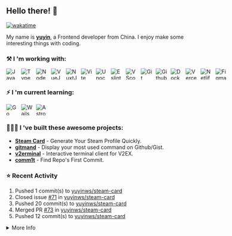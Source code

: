 ## Hello there! 👋

[![wakatime](https://wakatime.com/badge/user/51143705-a99d-4e70-b101-fd9e1cb44e71.svg)](https://wakatime.com/@51143705-a99d-4e70-b101-fd9e1cb44e71)

My name is [**yuyin**](https://yuy1n.io), a Frontend developer from China. I enjoy make some interesting things with coding.

### ⚒️ I 'm working with: 

<div style="display: flex; gap: 10px">
  <img width="30" height="30" alt="JavaScript" src="https://cdn.jsdelivr.net/gh/yuyinws/yuyinws/assets/js.svg" />
    <img width="30" height="30" alt="TypeScript" src="https://cdn.jsdelivr.net/gh/yuyinws/yuyinws/assets/ts.svg" />
    <img width="30" height="30" alt="NodeJS" src="https://cdn.jsdelivr.net/gh/yuyinws/yuyinws/assets/node.svg" /> 
    <img width="30" height="30" alt="VueJS" src="https://vuejs.org/logo.svg" />
    <img width="30" height="30" alt="NuxtJS" src="https://cdn.jsdelivr.net/gh/yuyinws/yuyinws/assets/nuxt.svg" />
    <img width="30" height="30" alt="Vite" src="https://vitejs.dev/logo.svg" /> 
    <img width="30" height="30" alt="Unocss" src="https://uno.antfu.me/favicon.svg" />
    <img width="30" height="30" alt="Eslint" src="https://cdn.jsdelivr.net/gh/yuyinws/yuyinws/assets/eslint.svg" />
    <img width="30" height="30" alt="VScode" src="https://cdn.jsdelivr.net/gh/yuyinws/yuyinws/assets/vscode.svg" /> 
    <img width="30" height="30" alt="Git" src="https://cdn.jsdelivr.net/gh/yuyinws/yuyinws/assets/git.svg" />
    <img width="30" height="30" alt="Github" src="https://cdn.jsdelivr.net/gh/yuyinws/yuyinws/assets/github.svg">
    <img width="30" height="30" alt="Docker" src="https://cdn.jsdelivr.net/gh/yuyinws/yuyinws/assets/docker.svg" />
    <img width="30" height="30" alt="Vercel" src="https://cdn.jsdelivr.net/gh/yuyinws/yuyinws/assets/vercel.svg" />
    <img width="30" height="30" alt="Netlify" src="https://cdn.jsdelivr.net/gh/yuyinws/yuyinws/assets/netlify.svg" />
    <img width="30" height="30" alt="Figma" src="https://static.figma.com/app/icon/1/favicon.svg" />
</div>

### ⚡️ I 'm current learning:
<div style="display: flex; gap: 10px">
  <img width="30" height="30" alt="Go" src="https://cdn.jsdelivr.net/gh/yuyinws/yuyinws/assets/go.svg">
  <img width="30" height="30" alt="Wails" src="https://cdn.jsdelivr.net/gh/yuyinws/yuyinws/assets/wails.svg">
  <img width="30" height="30" alt="Astro" src="https://astro.build/favicon.svg" >
</div>

### 👨🏻‍💻 I 've built these awesome projects:  
- [**Steam Card**](https://github.com/yuyinws/steam-card) - Generate Your Steam Profile Quickly.  
- [**gitmand**](https://github.com/yuyinws/gitmand) - Display your most used command on Github/Gist.  
- [**v2erminal**](https://github.com/yuyinws/v2erminal) - Interactive terminal client for V2EX.  
- [**comm1t**](https://github.com/yuyinws/comm1t) - Find Repo's First Commit.

### ⭐️ Recent Activity
<!--RECENT_ACTIVITY:start-->
1. Pushed 1 commit(s) to [yuyinws/steam-card](https://github.com/yuyinws/steam-card)<br>
2. Closed issue [#71](https://github.com/yuyinws/steam-card/issues/71) in [yuyinws/steam-card](https://github.com/yuyinws/steam-card)<br>
3. Pushed 20 commit(s) to [yuyinws/steam-card](https://github.com/yuyinws/steam-card)<br>
4. Merged PR [#73](https://github.com/yuyinws/steam-card/pull/73) in [yuyinws/steam-card](https://github.com/yuyinws/steam-card)<br>
5. Pushed 12 commit(s) to [yuyinws/steam-card](https://github.com/yuyinws/steam-card)<br>
<!--RECENT_ACTIVITY:end-->

<details>
  <summary>
  More Info
  </summary>
<img src="https://raw.githubusercontent.com/yuyinws/yuyinws/master/gitmand.svg" />
<img src="https://card.yuy1n.io/card/76561198340841543/tokyonight,en,badge,group" />
<img src="https://cdn.jsdelivr.net/gh/yuyinws/yuyinws/github-metrics.svg" />
</details>
